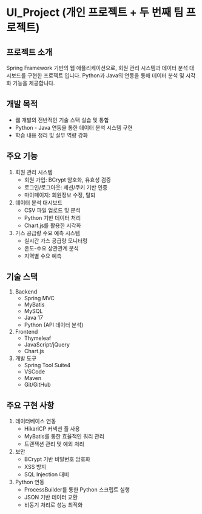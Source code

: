 <h1>UI_Project (개인 프로젝트 + 두 번째 팀 프로젝트)</h1>

<h2>프로젝트 소개</h2>
<p>Spring Framework 기반의 웹 애플리케이션으로, 회원 관리 시스템과 데이터 분석 대시보드를 구현한 프로젝트 입니다. Python과 Java의 연동을 통해 데이터 분석 및 시각화 기능을 제공합니다.</p>

<h2>개발 목적</h2>
<ul>
  <li>웹 개발의 전반적인 기술 스택 실습 및 통합</li>
  <li>Python - Java 연동을 통한 데이터 분석 시스템 구현</li>
  <li>학습 내용 정리 및 실무 역량 강화</li>
</ul>

<h2>주요 기능</h2>
<ol>
  <li>회원 관리 시스템
    <ul>
      <li>회원 가입: BCrypt 암호화, 유효성 검증</li>
      <li>로그인/로그아웃: 세션/쿠키 기반 인증</li>
      <li>마이페이지: 회원정보 수정, 탈퇴</li>
    </ul>
  </li>
  <li>데이터 분석 대시보드
    <ul>
      <li>CSV 파일 업로드 및 분석</li>
      <li>Python 기반 데이터 처리</li>
      <li>Chart.js를 활용한 시각화</li>
    </ul>
  </li>
  <li>가스 공급량 수요 예측 시스템
    <ul>
      <li>실시간 가스 공급량 모니터링</li>
      <li>온도-수요 상관관계 분석</li>
      <li>지역별 수요 예측</li>
    </ul>
  </li>
</ol>

<h2>기술 스택</h2>
<ol>
  <li>Backend
    <ul>
      <li>Spring MVC</li>
      <li>MyBatis</li>
      <li>MySQL</li>
      <li>Java 17</li>
      <li>Python (API 데이터 분석)</li>
    </ul>
  </li>
  <li>Frontend
    <ul>
      <li>Thymeleaf</li>
      <li>JavaScript/jQuery</li>
      <li>Chart.js</li>
    </ul>
  </li>
  <li>개발 도구
    <ul>
      <li>Spring Tool Suite4</li>
      <li>VSCode</li>
      <li>Maven</li>
      <li>Git/GitHub</li>
    </ul>
  </li>
</ol>

<h2>주요 구현 사항</h2>
<ol>
  <li>데이터베이스 연동
    <ul>
      <li>HikariCP 커넥션 풀 사용</li>
      <li>MyBatis를 통한 효율적인 쿼리 관리</li>
      <li>트랜잭션 관리 및 예외 처리</li>
    </ul>
  </li>
  <li>보안
    <ul>
      <li>BCrypt 기반 비밀번호 암호화</li>
      <li>XSS 방지</li>
      <li>SQL Injection 대비</li>
    </ul>
  </li>
  <li>Python 연동
    <ul>
      <li>ProcessBuilder를 통한 Python 스크립트 실행</li>
      <li>JSON 기반 데이터 교환</li>
      <li>비동기 처리로 성능 최적화</li>
    </ul>
  </li>
</ol>
